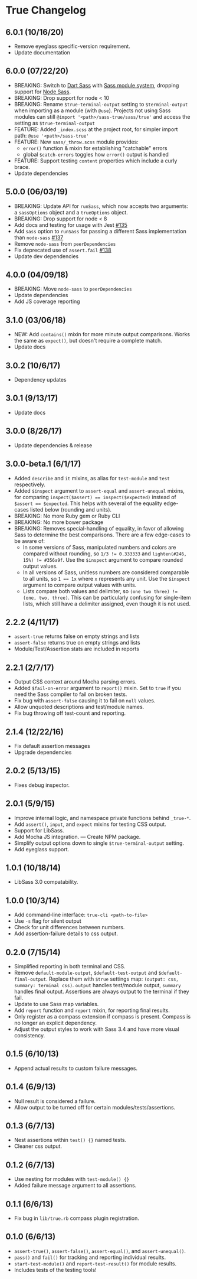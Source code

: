 # True Changelog

## 6.0.1 (10/16/20)

- Remove eyeglass specific-version requirement.
- Update documentation

## 6.0.0 (07/22/20)

- BREAKING: Switch to [Dart Sass](https://sass-lang.com/dart-sass) with [Sass
  module system](https://sass-lang.com/blog/the-module-system-is-launched),
  dropping support for [Node Sass](https://github.com/sass/node-sass).
- BREAKING: Drop support for node < 10
- BREAKING: Rename `$true-terminal-output` setting to `$terminal-output`
  when importing as a module (with `@use`).
  Projects not using Sass modules can still
  `@import '<path>/sass-true/sass/true'`
  and access the setting as `$true-terminal-output`
- FEATURE: Added `_index.scss` at the project root,
  for simpler import path: `@use '<path>/sass-true'`
- FEATURE: New `sass/_throw.scss` module provides:
  - `error()` function & mixin for establishing "catchable" errors
  - global `$catch-errors` toggles how `error()` output is handled
- FEATURE: Support testing `content` properties which include a curly brace.
- Update dependencies

## 5.0.0 (06/03/19)

- BREAKING: Update API for `runSass`, which now accepts two arguments: a
  `sassOptions` object and a `trueOptions` object.
- BREAKING: Drop support for node < 8
- Add docs and testing for usage with Jest
  [#135](https://github.com/oddbird/true/issues/135)
- Add `sass` option to `runSass` for passing a different Sass implementation
  than `node-sass` [#137](https://github.com/oddbird/true/issues/137)
- Remove `node-sass` from `peerDependencies`
- Fix deprecated use of `assert.fail`
  [#138](https://github.com/oddbird/true/issues/138)
- Update dev dependencies

## 4.0.0 (04/09/18)

- BREAKING: Move `node-sass` to `peerDependencies`
- Update dependencies
- Add JS coverage reporting

## 3.1.0 (03/06/18)

- NEW: Add `contains()` mixin for more minute output comparisons.
  Works the same as `expect()`, but doesn't require a complete match.
- Update docs

## 3.0.2 (10/6/17)

- Dependency updates

## 3.0.1 (9/13/17)

- Update docs

## 3.0.0 (8/26/17)

- Update dependencies & release

## 3.0.0-beta.1 (6/1/17)

- Added `describe` and `it` mixins,
  as alias for `test-module` and `test` respectively.
- Added `$inspect` argument to `assert-equal` and `assert-unequal` mixins,
  for comparing `inspect($assert) == inspect($expected)`
  instead of `$assert == $expected`.
  This helps with several of the equality edge-cases listed below
  (rounding and units).
- BREAKING: No more Ruby gem or Ruby CLI
- BREAKING: No more bower package
- BREAKING: Removes special-handling of equality,
  in favor of allowing Sass to determine the best comparisons.
  There are a few edge-cases to be aware of:
  - In some versions of Sass,
    manipulated numbers and colors are compared without rounding,
    so `1/3 != 0.333333` and `lighten(#246, 15%) != #356a9f`.
    Use the `$inspect` argument to compare rounded output values.
  - In all versions of Sass,
    unitless numbers are considered comparable to all units,
    so `1 == 1x` where `x` represents any unit.
    Use the `$inspect` argument to compare output values with units.
  - Lists compare both values and delimiter,
    so `(one two three) != (one, two, three)`.
    This can be particularly confusing for single-item lists,
    which still have a delimiter assigned,
    even though it is not used.

## 2.2.2 (4/11/17)

- `assert-true` returns false on empty strings and lists
- `assert-false` returns true on empty strings and lists
- Module/Test/Assertion stats are included in reports

## 2.2.1 (2/7/17)

- Output CSS context around Mocha parsing errors.
- Added `$fail-on-error` argument to `report()` mixin.
  Set to `true` if you need the Sass compiler to fail
  on broken tests.
- Fix bug with `assert-false` causing it to fail on `null` values.
- Allow unquoted descriptions and test/module names.
- Fix bug throwing off test-count and reporting.

## 2.1.4 (12/22/16)

- Fix default assertion messages
- Upgrade dependencies

## 2.0.2 (5/13/15)

- Fixes debug inspector.

## 2.0.1 (5/9/15)

- Improve internal logic, and namespace private functions behind `_true-*`.
- Add `assert()`, `input`, and `expect` mixins for testing CSS output.
- Support for LibSass.
- Add Mocha JS integration.
  — Create NPM package.
- Simplify output options down to single `$true-terminal-output` setting.
- Add eyeglass support.

## 1.0.1 (10/18/14)

- LibSass 3.0 compatability.

## 1.0.0 (10/3/14)

- Add command-line interface: `true-cli <path-to-file>`
- Use `-s` flag for silent output
- Check for unit differences between numbers.
- Add assertion-failure details to css output.

## 0.2.0 (7/15/14)

- Simplified reporting in both terminal and CSS.
- Remove `default-module-output`, `$default-test-output` and `$default-final-output`.
  Replace them with `$true` settings map: `(output: css, summary: terminal css)`.
  `output` handles test/module output, `summary` handles final output.
  Assertions are always output to the terminal if they fail.
- Update to use Sass map variables.
- Add `report` function and `report` mixin, for reporting final results.
- Only register as a compass extension if compass is present.
  Compass is no longer an explicit dependency.
- Adjust the output styles to work with Sass 3.4
  and have more visual consistency.

## 0.1.5 (6/10/13)

- Append actual results to custom failure messages.

## 0.1.4 (6/9/13)

- Null result is considered a failure.
- Allow output to be turned off for certain modules/tests/assertions.

## 0.1.3 (6/7/13)

- Nest assertions within `test() {}` named tests.
- Cleaner css output.

## 0.1.2 (6/7/13)

- Use nesting for modules with `test-module() {}`
- Added failure message argument to all assertions.

## 0.1.1 (6/6/13)

- Fix bug in `lib/true.rb` compass plugin registration.

## 0.1.0 (6/6/13)

- `assert-true()`, `assert-false()`, `assert-equal()`, and `assert-unequal()`.
- `pass()` and `fail()` for tracking and reporting individual results.
- `start-test-module()` and `report-test-result()` for module results.
- Includes tests of the testing tools!
